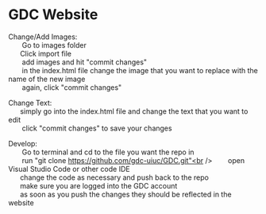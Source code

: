 # GDC Website

Change/Add Images: <br />
 &nbsp;&nbsp;&nbsp;&nbsp;&nbsp;&nbsp; Go to images folder <br />
  &nbsp;&nbsp;&nbsp;&nbsp;&nbsp;&nbsp;Click import file <br />
 &nbsp;&nbsp;&nbsp;&nbsp;&nbsp;&nbsp; add images and hit "commit changes" <br />
 &nbsp;&nbsp;&nbsp;&nbsp;&nbsp;&nbsp; in the index.html file change the image that you want to replace with the name of the new image<br />
 &nbsp;&nbsp;&nbsp;&nbsp;&nbsp;&nbsp; again, click "commit changes" <br />
  
Change Text:<br />
  &nbsp;&nbsp;&nbsp;&nbsp;&nbsp;&nbsp;simply go into the index.html file and change the text that you want to edit <br />
 &nbsp;&nbsp;&nbsp;&nbsp;&nbsp;&nbsp; click "commit changes" to save your changes <br />
  
Develop:<br />
 &nbsp;&nbsp;&nbsp;&nbsp;&nbsp;&nbsp; Go to terminal and cd to the file you want the repo in <br />
 &nbsp;&nbsp;&nbsp;&nbsp;&nbsp;&nbsp; run "git clone https://github.com/gdc-uiuc/GDC.git"<br />
 &nbsp;&nbsp;&nbsp;&nbsp;&nbsp;&nbsp; open Visual Studio Code or other code IDE<br />
  &nbsp;&nbsp;&nbsp;&nbsp;&nbsp;&nbsp;change the code as necessary and push back to the repo<br />
  &nbsp;&nbsp;&nbsp;&nbsp;&nbsp;&nbsp;make sure you are logged into the GDC account <br />
  &nbsp;&nbsp;&nbsp;&nbsp;&nbsp;&nbsp;as soon as you push the changes they should be reflected in the website<br />
